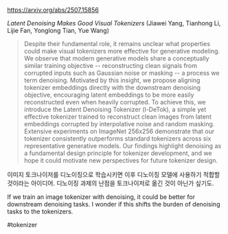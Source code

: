 https://arxiv.org/abs/2507.15856

*Latent Denoising Makes Good Visual Tokenizers* (Jiawei Yang, Tianhong Li, Lijie Fan, Yonglong Tian, Yue Wang)

> Despite their fundamental role, it remains unclear what properties could make visual tokenizers more effective for generative modeling. We observe that modern generative models share a conceptually similar training objective -- reconstructing clean signals from corrupted inputs such as Gaussian noise or masking -- a process we term denoising. Motivated by this insight, we propose aligning tokenizer embeddings directly with the downstream denoising objective, encouraging latent embeddings to be more easily reconstructed even when heavily corrupted. To achieve this, we introduce the Latent Denoising Tokenizer (l-DeTok), a simple yet effective tokenizer trained to reconstruct clean images from latent embeddings corrupted by interpolative noise and random masking. Extensive experiments on ImageNet 256x256 demonstrate that our tokenizer consistently outperforms standard tokenizers across six representative generative models. Our findings highlight denoising as a fundamental design principle for tokenizer development, and we hope it could motivate new perspectives for future tokenizer design.

이미지 토크나이저를 디노이징으로 학습시키면 이후 디노이징 모델에 사용하기 적합할 것이라는 아이디어. 디노이징 과제의 난점을 토크나이저로 옮긴 것이 아닌가 싶기도.

If we train an image tokenizer with denoising, it could be better for downstream denoising tasks. I wonder if this shifts the burden of denoising tasks to the tokenizers.

#tokenizer 